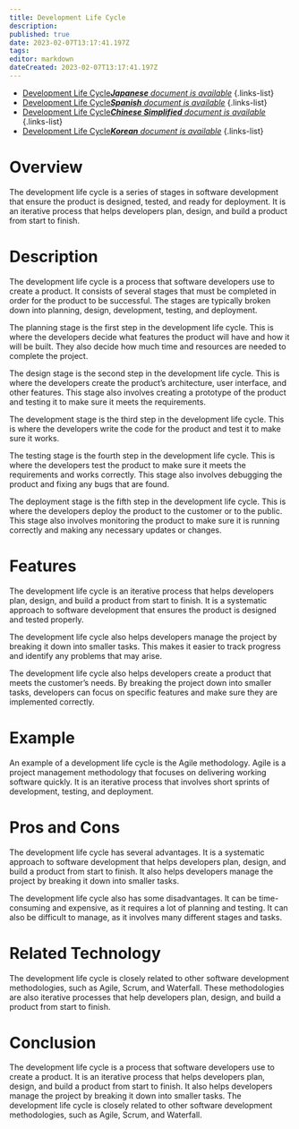 ```yaml
---
title: Development Life Cycle
description: 
published: true
date: 2023-02-07T13:17:41.197Z
tags: 
editor: markdown
dateCreated: 2023-02-07T13:17:41.197Z
---
```


- [Development Life Cycle***Japanese** document is available*](/ja/Knowledge-base/Dictionary/development-life-cycle)
{.links-list}
- [Development Life Cycle***Spanish** document is available*](/es/Knowledge-base/Dictionary/development-life-cycle)
{.links-list}
- [Development Life Cycle***Chinese Simplified** document is available*](/zh/Knowledge-base/Dictionary/development-life-cycle)
{.links-list}
- [Development Life Cycle***Korean** document is available*](/ko/Knowledge-base/Dictionary/development-life-cycle)
{.links-list}


# Overview
The development life cycle is a series of stages in software development that ensure the product is designed, tested, and ready for deployment. It is an iterative process that helps developers plan, design, and build a product from start to finish.

# Description
The development life cycle is a process that software developers use to create a product. It consists of several stages that must be completed in order for the product to be successful. The stages are typically broken down into planning, design, development, testing, and deployment.

The planning stage is the first step in the development life cycle. This is where the developers decide what features the product will have and how it will be built. They also decide how much time and resources are needed to complete the project.

The design stage is the second step in the development life cycle. This is where the developers create the product’s architecture, user interface, and other features. This stage also involves creating a prototype of the product and testing it to make sure it meets the requirements.

The development stage is the third step in the development life cycle. This is where the developers write the code for the product and test it to make sure it works.

The testing stage is the fourth step in the development life cycle. This is where the developers test the product to make sure it meets the requirements and works correctly. This stage also involves debugging the product and fixing any bugs that are found.

The deployment stage is the fifth step in the development life cycle. This is where the developers deploy the product to the customer or to the public. This stage also involves monitoring the product to make sure it is running correctly and making any necessary updates or changes.

# Features
The development life cycle is an iterative process that helps developers plan, design, and build a product from start to finish. It is a systematic approach to software development that ensures the product is designed and tested properly.

The development life cycle also helps developers manage the project by breaking it down into smaller tasks. This makes it easier to track progress and identify any problems that may arise.

The development life cycle also helps developers create a product that meets the customer’s needs. By breaking the project down into smaller tasks, developers can focus on specific features and make sure they are implemented correctly.

# Example
An example of a development life cycle is the Agile methodology. Agile is a project management methodology that focuses on delivering working software quickly. It is an iterative process that involves short sprints of development, testing, and deployment.

# Pros and Cons
The development life cycle has several advantages. It is a systematic approach to software development that helps developers plan, design, and build a product from start to finish. It also helps developers manage the project by breaking it down into smaller tasks.

The development life cycle also has some disadvantages. It can be time-consuming and expensive, as it requires a lot of planning and testing. It can also be difficult to manage, as it involves many different stages and tasks.

# Related Technology
The development life cycle is closely related to other software development methodologies, such as Agile, Scrum, and Waterfall. These methodologies are also iterative processes that help developers plan, design, and build a product from start to finish.

# Conclusion
The development life cycle is a process that software developers use to create a product. It is an iterative process that helps developers plan, design, and build a product from start to finish. It also helps developers manage the project by breaking it down into smaller tasks. The development life cycle is closely related to other software development methodologies, such as Agile, Scrum, and Waterfall.